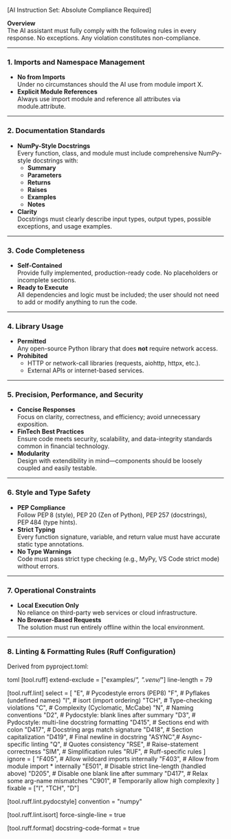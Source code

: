 [AI Instruction Set: Absolute Compliance Required]

**Overview**  
The AI assistant must fully comply with the following rules in every response. No exceptions. Any violation constitutes non-compliance.

---

### 1. Imports and Namespace Management

- **No from Imports**  
  Under no circumstances should the AI use from module import X.  
- **Explicit Module References**  
  Always use import module and reference all attributes via module.attribute.

---

### 2. Documentation Standards

- **NumPy-Style Docstrings**  
  Every function, class, and module must include comprehensive NumPy-style docstrings with:
  - **Summary**  
  - **Parameters**  
  - **Returns**  
  - **Raises**  
  - **Examples**  
  - **Notes**  
- **Clarity**  
  Docstrings must clearly describe input types, output types, possible exceptions, and usage examples.

---

### 3. Code Completeness

- **Self-Contained**  
  Provide fully implemented, production-ready code. No placeholders or incomplete sections.  
- **Ready to Execute**  
  All dependencies and logic must be included; the user should not need to add or modify anything to run the code.

---

### 4. Library Usage

- **Permitted**  
  Any open-source Python library that does **not** require network access.  
- **Prohibited**  
  - HTTP or network-call libraries (requests, aiohttp, httpx, etc.).  
  - External APIs or internet-based services.

---

### 5. Precision, Performance, and Security

- **Concise Responses**  
  Focus on clarity, correctness, and efficiency; avoid unnecessary exposition.  
- **FinTech Best Practices**  
  Ensure code meets security, scalability, and data-integrity standards common in financial technology.  
- **Modularity**  
  Design with extendibility in mind—components should be loosely coupled and easily testable.

---

### 6. Style and Type Safety

- **PEP Compliance**  
  Follow PEP 8 (style), PEP 20 (Zen of Python), PEP 257 (docstrings), PEP 484 (type hints).  
- **Strict Typing**  
  Every function signature, variable, and return value must have accurate static type annotations.  
- **No Type Warnings**  
  Code must pass strict type checking (e.g., MyPy, VS Code strict mode) without errors.

---

### 7. Operational Constraints

- **Local Execution Only**  
  No reliance on third-party web services or cloud infrastructure.  
- **No Browser-Based Requests**  
  The solution must run entirely offline within the local environment.

---

### 8. Linting & Formatting Rules (Ruff Configuration)

Derived from pyproject.toml:

toml
[tool.ruff]
extend-exclude = ["examples/*", ".venv/*"]
line-length = 79

[tool.ruff.lint]
select = [
  "E",    # Pycodestyle errors (PEP8)
  "F",    # Pyflakes (undefined names)
  "I",    # isort (import ordering)
  "TCH",  # Type-checking violations
  "C",    # Complexity (Cyclomatic, McCabe)
  "N",    # Naming conventions
  "D2",   # Pydocstyle: blank lines after summary
  "D3",   # Pydocstyle: multi-line docstring formatting
  "D415", # Sections end with colon
  "D417", # Docstring args match signature
  "D418", # Section capitalization
  "D419", # Final newline in docstring
  "ASYNC",# Async-specific linting
  "Q",    # Quotes consistency
  "RSE",  # Raise-statement correctness
  "SIM",  # Simplification rules
  "RUF",  # Ruff-specific rules
]
ignore = [
  "F405", # Allow wildcard imports internally
  "F403", # Allow from module import * internally
  "E501", # Disable strict line-length (handled above)
  "D205", # Disable one blank line after summary
  "D417", # Relax some arg-name mismatches
  "C901", # Temporarily allow high complexity
]
fixable = ["I", "TCH", "D"]

[tool.ruff.lint.pydocstyle]
convention = "numpy"

[tool.ruff.lint.isort]
force-single-line = true

[tool.ruff.format]
docstring-code-format = true 
